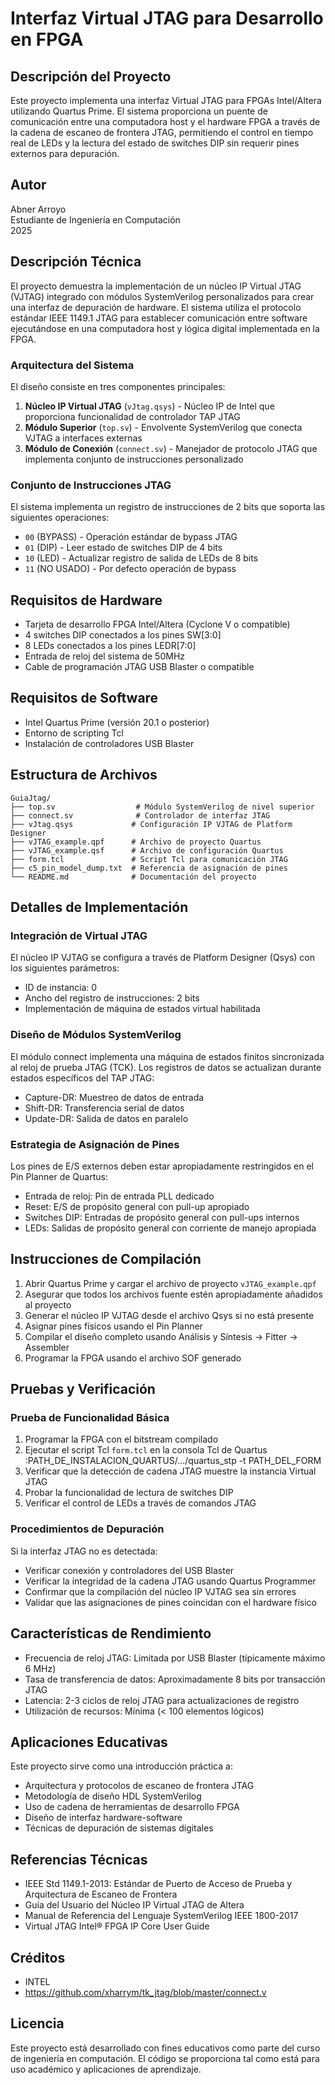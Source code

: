 # Interfaz Virtual JTAG para Desarrollo en FPGA

## Descripción del Proyecto

Este proyecto implementa una interfaz Virtual JTAG para FPGAs Intel/Altera utilizando Quartus Prime. El sistema proporciona un puente de comunicación entre una computadora host y el hardware FPGA a través de la cadena de escaneo de frontera JTAG, permitiendo el control en tiempo real de LEDs y la lectura del estado de switches DIP sin requerir pines externos para depuración.

## Autor

Abner Arroyo  
Estudiante de Ingeniería en Computación  
2025

## Descripción Técnica

El proyecto demuestra la implementación de un núcleo IP Virtual JTAG (VJTAG) integrado con módulos SystemVerilog personalizados para crear una interfaz de depuración de hardware. El sistema utiliza el protocolo estándar IEEE 1149.1 JTAG para establecer comunicación entre software ejecutándose en una computadora host y lógica digital implementada en la FPGA.

### Arquitectura del Sistema

El diseño consiste en tres componentes principales:

1. **Núcleo IP Virtual JTAG** (`vJtag.qsys`) - Núcleo IP de Intel que proporciona funcionalidad de controlador TAP JTAG
2. **Módulo Superior** (`top.sv`) - Envolvente SystemVerilog que conecta VJTAG a interfaces externas
3. **Módulo de Conexión** (`connect.sv`) - Manejador de protocolo JTAG que implementa conjunto de instrucciones personalizado

### Conjunto de Instrucciones JTAG

El sistema implementa un registro de instrucciones de 2 bits que soporta las siguientes operaciones:

- `00` (BYPASS) - Operación estándar de bypass JTAG
- `01` (DIP) - Leer estado de switches DIP de 4 bits
- `10` (LED) - Actualizar registro de salida de LEDs de 8 bits
- `11` (NO USADO) - Por defecto operación de bypass

## Requisitos de Hardware

- Tarjeta de desarrollo FPGA Intel/Altera (Cyclone V o compatible)
- 4 switches DIP conectados a los pines SW[3:0]
- 8 LEDs conectados a los pines LEDR[7:0]
- Entrada de reloj del sistema de 50MHz
- Cable de programación JTAG USB Blaster o compatible

## Requisitos de Software

- Intel Quartus Prime (versión 20.1 o posterior)
- Entorno de scripting Tcl
- Instalación de controladores USB Blaster

## Estructura de Archivos

```
GuiaJtag/
├── top.sv                  # Módulo SystemVerilog de nivel superior
├── connect.sv              # Controlador de interfaz JTAG
├── vJtag.qsys             # Configuración IP VJTAG de Platform Designer
├── vJTAG_example.qpf      # Archivo de proyecto Quartus
├── vJTAG_example.qsf      # Archivo de configuración Quartus
├── form.tcl               # Script Tcl para comunicación JTAG
├── c5_pin_model_dump.txt  # Referencia de asignación de pines
└── README.md              # Documentación del proyecto
```

## Detalles de Implementación

### Integración de Virtual JTAG

El núcleo IP VJTAG se configura a través de Platform Designer (Qsys) con los siguientes parámetros:
- ID de instancia: 0
- Ancho del registro de instrucciones: 2 bits
- Implementación de máquina de estados virtual habilitada

### Diseño de Módulos SystemVerilog

El módulo connect implementa una máquina de estados finitos sincronizada al reloj de prueba JTAG (TCK). Los registros de datos se actualizan durante estados específicos del TAP JTAG:
- Capture-DR: Muestreo de datos de entrada
- Shift-DR: Transferencia serial de datos
- Update-DR: Salida de datos en paralelo

### Estrategia de Asignación de Pines

Los pines de E/S externos deben estar apropiadamente restringidos en el Pin Planner de Quartus:
- Entrada de reloj: Pin de entrada PLL dedicado
- Reset: E/S de propósito general con pull-up apropiado
- Switches DIP: Entradas de propósito general con pull-ups internos
- LEDs: Salidas de propósito general con corriente de manejo apropiada

## Instrucciones de Compilación

1. Abrir Quartus Prime y cargar el archivo de proyecto `vJTAG_example.qpf`
2. Asegurar que todos los archivos fuente estén apropiadamente añadidos al proyecto
3. Generar el núcleo IP VJTAG desde el archivo Qsys si no está presente
4. Asignar pines físicos usando el Pin Planner
5. Compilar el diseño completo usando Análisis y Síntesis → Fitter → Assembler
6. Programar la FPGA usando el archivo SOF generado

## Pruebas y Verificación

### Prueba de Funcionalidad Básica

1. Programar la FPGA con el bitstream compilado
2. Ejecutar el script Tcl `form.tcl` en la consola Tcl de Quartus :PATH_DE_INSTALACION_QUARTUS/.../quartus_stp -t PATH_DEL_FORM
3. Verificar que la detección de cadena JTAG muestre la instancia Virtual JTAG
4. Probar la funcionalidad de lectura de switches DIP
5. Verificar el control de LEDs a través de comandos JTAG

### Procedimientos de Depuración

Si la interfaz JTAG no es detectada:
- Verificar conexión y controladores del USB Blaster
- Verificar la integridad de la cadena JTAG usando Quartus Programmer
- Confirmar que la compilación del núcleo IP VJTAG sea sin errores
- Validar que las asignaciones de pines coincidan con el hardware físico

## Características de Rendimiento

- Frecuencia de reloj JTAG: Limitada por USB Blaster (típicamente máximo 6 MHz)
- Tasa de transferencia de datos: Aproximadamente 8 bits por transacción JTAG
- Latencia: 2-3 ciclos de reloj JTAG para actualizaciones de registro
- Utilización de recursos: Mínima (< 100 elementos lógicos)

## Aplicaciones Educativas

Este proyecto sirve como una introducción práctica a:
- Arquitectura y protocolos de escaneo de frontera JTAG
- Metodología de diseño HDL SystemVerilog
- Uso de cadena de herramientas de desarrollo FPGA
- Diseño de interfaz hardware-software
- Técnicas de depuración de sistemas digitales

## Referencias Técnicas

- IEEE Std 1149.1-2013: Estándar de Puerto de Acceso de Prueba y Arquitectura de Escaneo de Frontera
- Guía del Usuario del Núcleo IP Virtual JTAG de Altera
- Manual de Referencia del Lenguaje SystemVerilog IEEE 1800-2017
- Virtual JTAG Intel® FPGA IP Core User Guide

## Créditos
 - INTEL
 - https://github.com/xharrym/tk_jtag/blob/master/connect.v
 

## Licencia

Este proyecto está desarrollado con fines educativos como parte del curso de ingeniería en computación. El código se proporciona tal como está para uso académico y aplicaciones de aprendizaje.
